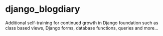 # django_blogdiary
Additional self-training for continued growth in Django foundation such as class based views, Django forms, database functions, queries and more...
